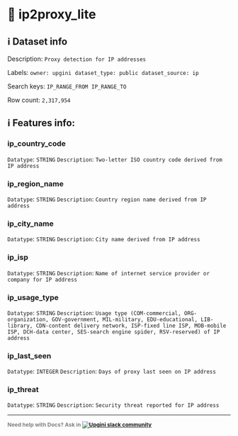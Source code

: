 # 📖 ip2proxy_lite 
## ℹ️ Dataset info 
Description: `Proxy detection for IP addresses` 

Labels: ` owner: upgini ` &nbsp;` dataset_type: public ` &nbsp;` dataset_source: ip ` &nbsp;

Search keys: 
` IP_RANGE_FROM ` &nbsp;` IP_RANGE_TO ` &nbsp;

Row count: `2,317,954` 

## ℹ️ Features info:

### ip_country_code
`Datatype`: `STRING`
`Description`: `Two-letter ISO country code derived from IP address`

### ip_region_name
`Datatype`: `STRING`
`Description`: `Country region name derived from IP address`

### ip_city_name
`Datatype`: `STRING`
`Description`: `City name derived from IP address`

### ip_isp
`Datatype`: `STRING`
`Description`: `Name of internet service provider or company for IP address`

### ip_usage_type
`Datatype`: `STRING`
`Description`: `Usage type (COM-commercial, ORG-organization, GOV-government, MIL-military, EDU-educational, LIB-library, CDN-content delivery network, ISP-fixed line ISP, MOB-mobile ISP, DCH-data center, SES-search engine spider, RSV-reserved) of IP address`

### ip_last_seen
`Datatype`: `INTEGER`
`Description`: `Days of proxy last seen on IP address`

### ip_threat
`Datatype`: `STRING`
`Description`: `Security threat reported for IP address`



---

<span style="color:grey;font-weight:700;font-size:12px">
    Need help with Docs? Ask in
    <a href="https://4mlg.short.gy/join-upgini-community">
        <img alt="Upgini slack community" src="https://img.shields.io/badge/slack-@upgini-orange.svg?logo=slack">
    </a>
</span>